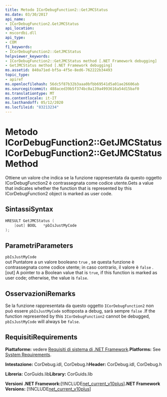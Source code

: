 ```yaml
---
title: Metodo ICorDebugFunction2::GetJMCStatus
ms.date: 03/30/2017
api_name:
- ICorDebugFunction2.GetJMCStatus
api_location:
- mscordbi.dll
api_type:
- COM
f1_keywords:
- ICorDebugFunction2::GetJMCStatus
helpviewer_keywords:
- ICorDebugFunction2::GetJMCStatus method [.NET Framework debugging]
- GetJMCStatus method [.NET Framework debugging]
ms.assetid: 840a71ed-bf5a-4f5e-8ed6-762222b34493
topic_type:
- apiref
ms.openlocfilehash: 56dc5f87b32b3aaa0bfbb69541d5a01ae26606ab
ms.sourcegitcommit: 488aced39b5f374bc0a139a4993616a54d15baf0
ms.translationtype: MT
ms.contentlocale: it-IT
ms.lasthandoff: 05/12/2020
ms.locfileid: "83213234"
---
```

# <a name="icordebugfunction2getjmcstatus-method"></a><span data-ttu-id="37567-102">Metodo ICorDebugFunction2::GetJMCStatus</span><span class="sxs-lookup"><span data-stu-id="37567-102">ICorDebugFunction2::GetJMCStatus Method</span></span>
<span data-ttu-id="37567-103">Ottiene un valore che indica se la funzione rappresentata da questo oggetto ICorDebugFunction2 è contrassegnata come codice utente.</span><span class="sxs-lookup"><span data-stu-id="37567-103">Gets a value that indicates whether the function that is represented by this ICorDebugFunction2 object is marked as user code.</span></span>  
  
## <a name="syntax"></a><span data-ttu-id="37567-104">Sintassi</span><span class="sxs-lookup"><span data-stu-id="37567-104">Syntax</span></span>  
  
```cpp  
HRESULT GetJMCStatus (  
    [out] BOOL   *pbIsJustMyCode  
);  
```  
  
## <a name="parameters"></a><span data-ttu-id="37567-105">Parametri</span><span class="sxs-lookup"><span data-stu-id="37567-105">Parameters</span></span>  
 `pbIsJustMyCode`  
 <span data-ttu-id="37567-106">out Puntatore a un valore booleano `true` , se questa funzione è contrassegnata come codice utente; in caso contrario, il valore è `false` .</span><span class="sxs-lookup"><span data-stu-id="37567-106">[out] A pointer to a Boolean value that is `true`, if this function is marked as user code; otherwise, the value is `false`.</span></span>  
  
## <a name="remarks"></a><span data-ttu-id="37567-107">Osservazioni</span><span class="sxs-lookup"><span data-stu-id="37567-107">Remarks</span></span>  
 <span data-ttu-id="37567-108">Se la funzione rappresentata da questo oggetto `ICorDebugFunction2` non può essere `pbIsJustMyCode` sottoposta a debug, sarà sempre `false` .</span><span class="sxs-lookup"><span data-stu-id="37567-108">If the function represented by this `ICorDebugFunction2` cannot be debugged, `pbIsJustMyCode` will always be `false`.</span></span>  
  
## <a name="requirements"></a><span data-ttu-id="37567-109">Requisiti</span><span class="sxs-lookup"><span data-stu-id="37567-109">Requirements</span></span>  
 <span data-ttu-id="37567-110">**Piattaforme:** vedere [Requisiti di sistema di .NET Framework](../../get-started/system-requirements.md).</span><span class="sxs-lookup"><span data-stu-id="37567-110">**Platforms:** See [System Requirements](../../get-started/system-requirements.md).</span></span>  
  
 <span data-ttu-id="37567-111">**Intestazione:** CorDebug.idl, CorDebug.h</span><span class="sxs-lookup"><span data-stu-id="37567-111">**Header:** CorDebug.idl, CorDebug.h</span></span>  
  
 <span data-ttu-id="37567-112">**Libreria:** CorGuids.lib</span><span class="sxs-lookup"><span data-stu-id="37567-112">**Library:** CorGuids.lib</span></span>  
  
 <span data-ttu-id="37567-113">**Versioni .NET Framework:**[!INCLUDE[net_current_v10plus](../../../../includes/net-current-v10plus-md.md)]</span><span class="sxs-lookup"><span data-stu-id="37567-113">**.NET Framework Versions:** [!INCLUDE[net_current_v10plus](../../../../includes/net-current-v10plus-md.md)]</span></span>
